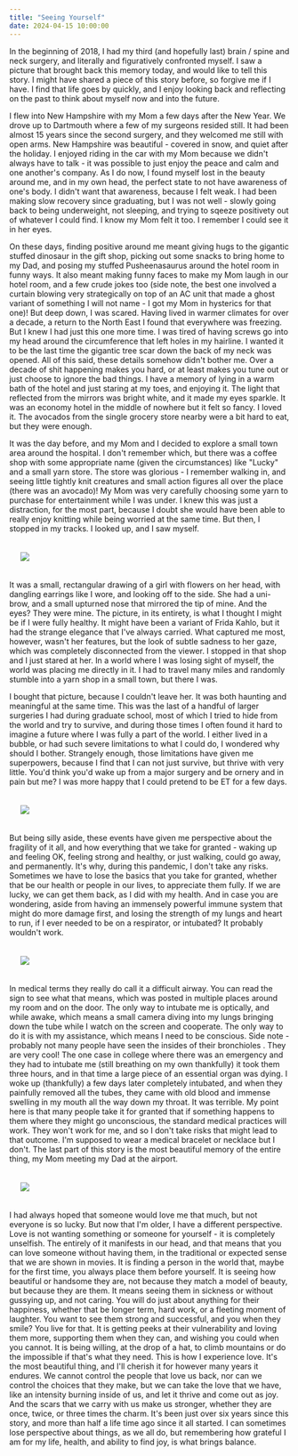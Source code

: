 ```yaml
---
title: "Seeing Yourself"
date: 2024-04-15 10:00:00
---
```


In the beginning of 2018, I had my third (and hopefully last) brain / spine and neck surgery, and literally and figuratively confronted myself. I saw a picture that brought back this memory today, and would like to tell this story.
I might have shared a piece of this story before, so forgive me if I have. I find that life goes by quickly, and I enjoy looking back and reflecting on the past to think about myself now and into the future.

I flew into New Hampshire with my Mom a few days after the New Year. We drove up to Dartmouth where a few of my surgeons resided still. It had been almost 15 years since the second surgery, and they welcomed me still with open arms.
New Hampshire was beautiful - covered in snow, and quiet after the holiday. I enjoyed riding in the car with my Mom because we didn't always have to talk - it was possible to just enjoy the peace and calm and one another's company.
As I do now, I found myself lost in the beauty around me, and in my own head, the perfect state to not have awareness of one's body. I didn't want that awareness, because I felt weak. I had been making slow recovery since graduating, 
but I was not well - slowly going back to being underweight, not sleeping, and trying to sqeeze positivety out of whatever I could find. I know my Mom felt it too. I remember I could see it in her eyes.

On these days, finding positive around me meant giving hugs to the gigantic stuffed dinosaur in the gift shop, picking out some snacks to bring home to my Dad, and posing my stuffed Pusheenasaurus around the hotel room in funny ways.
It also meant making funny faces to make my Mom laugh in our hotel room, and a few crude jokes too (side note, the best one involved a curtain blowing very strategically on top of an AC unit that made a ghost variant of something I will not name - I got my Mom in hysterics for that one)! But deep down, I was scared. Having lived in warmer climates for over a decade, a return to the North East I found that everywhere was freezing.
But I knew I had just this one more time. I was tired of having screws go into my head around the circumference that left holes in my hairline. I wanted it to be the last time the gigantic tree scar down the back of my neck was opened. 
All of this said, these details somehow didn't bother me. Over a decade of shit happening makes you hard, or at least makes you tune out or just choose to ignore the bad things. 
I have a memory of lying in a warm bath of the hotel and just staring at my toes, and enjoying it. The light that reflected from the mirrors was bright white,
and it made my eyes sparkle. It was an economy hotel in the middle of nowhere but it felt so fancy. I loved it. The avocados from the single grocery store nearby were a bit hard to eat, but they were enough.

It was the day before, and my Mom and I decided to explore a small town area around the hospital. I don't remember which, but there was a coffee shop with some appropriate name (given the circumstances) like "Lucky" and a small yarn store. 
The store was glorious - I remember walking in, and seeing little tightly knit creatures and small action figures all over the place (there was an avocado)! My Mom was very carefully choosing some yarn to purchase for entertainment while I was under. I knew this was just a distraction, for the most part, because I doubt she would have been able to really enjoy knitting while being worried at the same time. But then, I stopped in my tracks. I looked up, and I saw myself.

<div style="padding:20px">
<img src="{{ site.baseurl }}/assets/images/posts/myself/seeing-myself.JPG"/>
</div>

It was a small, rectangular drawing of a girl with flowers on her head, with dangling earrings like I wore, and looking off to the side. She had a uni-brow, and a small upturned nose that mirrored the tip of mine. And the eyes? They were mine. The picture, in its entirety, is what I thought I might be if I were fully healthy. It might have been a variant of Frida Kahlo, but it had the strange elegance that I've always carried. What captured me most, however, wasn't her features, but the look of subtle sadness to her gaze, which was completely disconnected from the viewer. I stopped in that shop and I just stared at her. In a world where I was losing sight of myself, the world was placing me directly in it. I had to travel many miles and randomly stumble into a yarn shop in a small town, but there I was.

I bought that picture, because I couldn't leave her. It was both haunting and meaningful at the same time. This was the last of a handful of larger surgeries I had during graduate school, most of which I tried to hide from the world and try to survive, and during those times I often found it hard to imagine a future where I was fully a part of the world. I either lived in a bubble, or had such severe limitations to what I could do, I wondered why should I bother. Strangely enough, those limitations have given me superpowers, because I find that I can not just survive, but thrive with very little. You'd think you'd wake up from a major surgery and be ornery and in pain but me? I was more happy that I could pretend to be ET for a few days.

<div style="padding:20px">
<img src="{{ site.baseurl }}/assets/images/posts/myself/et.jpg"/>
</div>

But being silly aside, these events have given me perspective about the fragility of it all, and how everything that we take for granted - waking up and feeling OK, feeling strong and healthy, or just walking, could go away, and permanently. It's why, during this pandemic, I don't take any risks. Sometimes we have to lose the basics that you take for granted, whether that be our health or people in our lives, to appreciate them fully. If we are lucky, we can get them back, as I did with my health. And in case you are wondering, aside from having an immensely powerful immune system that might do more damage first, and losing the strength of my lungs and heart to run, if I ever needed to be on a respirator, or intubated? It probably wouldn't work.

<div style="padding:20px">
<img src="{{ site.baseurl }}/assets/images/posts/myself/difficult-airway.jpg"/>
</div>

In medical terms they really do call it a difficult airway. You can read the sign to see what that means, which was posted in multiple places around my room and on the door. The only way to intubate me is optically, and while awake, which means a small camera diving into my lungs bringing down the tube while I watch on the screen and cooperate. The only way to do it is with my assistance, which means I need to be conscious. Side note - probably not many people have seen the insides of their bronchioles
. They are very cool! The one case in college where there was an emergency and they had to intubate me (still breathing on my own thankfully) it took them three hours, and in that time a large piece of an essential organ was dying. I woke up (thankfully) a few days later completely intubated, and when they painfully removed all the tubes, they came with old blood and immense swelling in my mouth all the way down my throat. It was terrible. My point here is that many people take it for granted that if something happens to them where they might go unconscious, the standard medical practices will work. They won't work for me, and so I don't take risks that might lead to that outcome. I'm supposed to wear a medical bracelet or necklace but I don't. The last part of this story is the most beautiful memory of the entire thing, my Mom meeting my Dad at the airport.
 
<div style="padding:20px">
<img src="{{ site.baseurl }}/assets/images/posts/myself/mom-and-dad.jpg"/>
</div>

I had always hoped that someone would love me that much, but not everyone is so lucky. But now that I'm older, I have a different perspective. Love is not wanting something or someone for yourself - it is completely unselfish. The entirely of it manifests in our head, and that means that you can love someone without having them, in the traditional or expected sense that we are shown in movies. It is finding a person in the world that, maybe for the first time, you always place them before yourself. It is seeing how beautiful or handsome they are, not because they match a model of beauty, but because they are them. It means seeing them in sickness or without gussying up, and not caring. You will do just about anything for their happiness, whether that be longer term, hard work, or a fleeting moment of laughter. You want to see them strong and successful, and you when they smile? You live for that. It is getting peeks at their vulnerability and loving them more, supporting them when they can, and wishing you could when you cannot. It is being willing, at the drop of a hat, to climb mountains or do the impossible if that's what they need. This is how I experience love. It's the most beautiful thing, and I'll cherish it for however many years it endures. We cannot control the people that love us back, nor can we control the choices that they make, but we can take the love that we have, like an intensity burning inside of us, and let it thrive and come out as joy. And the scars that we carry with us make us stronger, whether they are once, twice, or three times the charm. It's been just over six years since this story, and more than half a life time ago since it all started. I can sometimes lose perspective about things, as we all do, but remembering how grateful I am for my life, health, and ability to find joy, is what brings balance.
